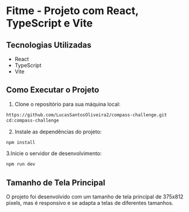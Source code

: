 # Fitme - Projeto com React, TypeScript e Vite

 ## Tecnologias Utilizadas
 - React
 - TypeScript
 - Vite

## Como Executar o Projeto
1. Clone o repositório para sua máquina local:
```bash
https://github.com/LucasSantosOliveira2/compass-challenge.git
cd:compass-challenge
```
2. Instale as dependências do projeto:
```bash
npm install
```
3.Inicie o servidor de desenvolvimento:
```bash
npm run dev
```
## Tamanho de Tela Principal
O projeto foi desenvolvido com um tamanho de tela principal de 375x812 pixels, mas é responsivo e se adapta a telas de diferentes tamanhos.
